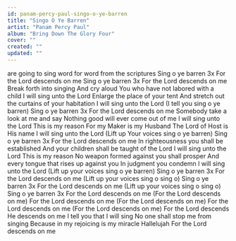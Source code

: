 ```yaml
---
id: panam-percy-paul-singo-o-ye-barren
title: "Singo O Ye Barren"
artist: "Panam Percy Paul"
album: "Bring Down The Glory Four"
cover: ""
created: ""
updated: ""
---
```


are going to sing word for word from the scriptures
Sing o ye barren 3x
For the Lord descends on me
Sing o ye barren 3x
For the Lord descends on me
Break forth into singing
And cry aloud
You who have not labored with a child
I will sing unto the Lord
Enlarge the place of your tent
And stretch out the curtains of your habitation
I will sing unto the Lord
(I tell you sing o ye barren)
Sing o ye barren 3x
For the Lord descends on me
Somebody take a look at me and say
Nothing good will ever come out of me
I will sing unto the Lord
This is my reason
For my Maker is my Husband
The Lord of Host is His name
I will sing unto the Lord
(Lift up Your voices sing o ye barren)
Sing o ye barren 3x
For the Lord descends on me
In righteousness you shall be established
And your children shall be taught of the Lord
I will sing unto the Lord
This is my reason
No weapon formed against you shall prosper
And every tongue that rises up against you
In judgment you condemn
I will sing unto the Lord
(Lift up your voices sing o ye barren)
Sing o ye barren 3x
For the Lord descends on me
(Lift up your voices sing o sing o)
Sing o ye barren 3x
For the Lord descends on me
(Lift up your voices sing o sing o)
Sing o ye barren 3x
For the Lord descends on me
(For the Lord descends on me) For the Lord descends on me
(For the Lord descends on me) For the Lord descends on me
(For the Lord descends on me) For the Lord descends
He descends on me
I tell you that
I will sing
No one shall stop me from singing
Because in my rejoicing is my miracle
Hallelujah
For the Lord descends on me